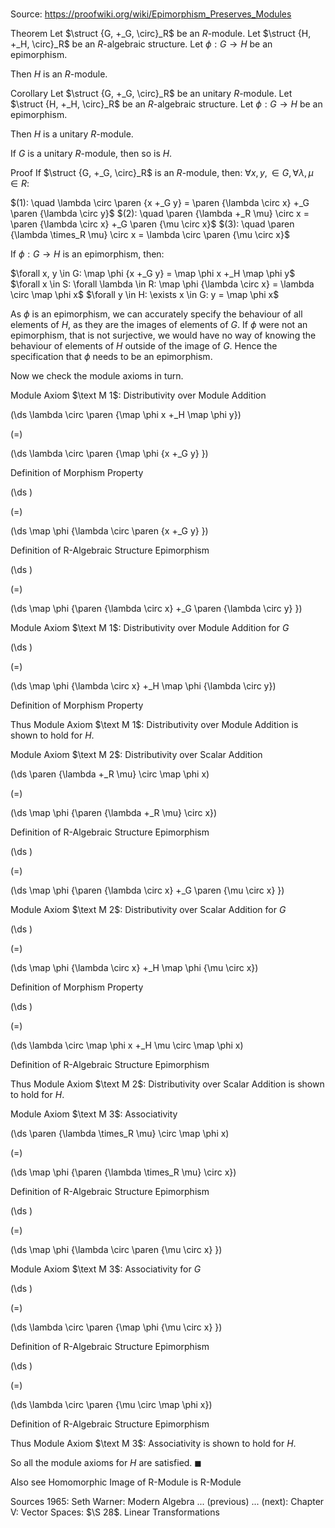# 

Source: https://proofwiki.org/wiki/Epimorphism_Preserves_Modules



Theorem
Let $\struct {G, +_G, \circ}_R$ be an $R$-module.
Let $\struct {H, +_H, \circ}_R$ be an $R$-algebraic structure.
Let $\phi: G \to H$ be an epimorphism.

Then $H$ is an $R$-module.


Corollary
Let $\struct {G, +_G, \circ}_R$ be an unitary $R$-module.
Let $\struct {H, +_H, \circ}_R$ be an $R$-algebraic structure.
Let $\phi: G \to H$ be an epimorphism.

Then $H$ is a unitary $R$-module.

If $G$ is a unitary $R$-module, then so is $H$.


Proof
If $\struct {G, +_G, \circ}_R$ is an $R$-module, then:
$\forall x, y, \in G, \forall \lambda, \mu \in R$:

$(1): \quad \lambda \circ \paren {x +_G y} = \paren {\lambda \circ x} +_G \paren {\lambda \circ y}$
$(2): \quad \paren {\lambda +_R \mu} \circ x = \paren {\lambda \circ x} +_G \paren {\mu \circ x}$
$(3): \quad \paren {\lambda \times_R \mu} \circ x = \lambda \circ \paren {\mu \circ x}$

If $\phi: G \to H$ is an epimorphism, then:

$\forall x, y \in G: \map \phi {x +_G y} = \map \phi x +_H \map \phi y$
$\forall x \in S: \forall \lambda \in R: \map \phi {\lambda \circ x} = \lambda \circ \map \phi x$
$\forall y \in H: \exists x \in G: y = \map \phi x$

As $\phi$ is an epimorphism, we can accurately specify the behaviour of all elements of $H$, as they are the images of elements of $G$.
If $\phi$ were not an epimorphism, that is not surjective, we would have no way of knowing the behaviour of elements of $H$ outside of the image of $G$.
Hence the specification that $\phi$ needs to be an epimorphism.

Now we check the module axioms in turn.


Module Axiom $\text M 1$: Distributivity over Module Addition













\(\ds \lambda \circ \paren {\map \phi x +_H \map \phi y}\)

\(=\)







\(\ds \lambda \circ \paren {\map \phi {x +_G y} }\)





Definition of Morphism Property














\(\ds \)

\(=\)







\(\ds \map \phi {\lambda \circ \paren {x +_G y} }\)





Definition of R-Algebraic Structure Epimorphism














\(\ds \)

\(=\)







\(\ds \map \phi {\paren {\lambda \circ x} +_G \paren {\lambda \circ y} }\)





Module Axiom $\text M 1$: Distributivity over Module Addition for $G$














\(\ds \)

\(=\)







\(\ds \map \phi {\lambda \circ x} +_H \map \phi {\lambda \circ y}\)





Definition of Morphism Property



Thus Module Axiom $\text M 1$: Distributivity over Module Addition is shown to hold for $H$.


Module Axiom $\text M 2$: Distributivity over Scalar Addition













\(\ds \paren {\lambda +_R \mu} \circ \map \phi x\)

\(=\)







\(\ds \map \phi {\paren {\lambda +_R \mu} \circ x}\)





Definition of R-Algebraic Structure Epimorphism














\(\ds \)

\(=\)







\(\ds \map \phi {\paren {\lambda \circ x} +_G \paren {\mu \circ x} }\)





Module Axiom $\text M 2$: Distributivity over Scalar Addition for $G$














\(\ds \)

\(=\)







\(\ds \map \phi {\lambda \circ x} +_H \map \phi {\mu \circ x}\)





Definition of Morphism Property














\(\ds \)

\(=\)







\(\ds \lambda \circ \map \phi x +_H \mu \circ \map \phi x\)





Definition of R-Algebraic Structure Epimorphism



Thus Module Axiom $\text M 2$: Distributivity over Scalar Addition is shown to hold for $H$.


Module Axiom $\text M 3$: Associativity













\(\ds \paren {\lambda \times_R \mu} \circ \map \phi x\)

\(=\)







\(\ds \map \phi {\paren {\lambda \times_R \mu} \circ x}\)





Definition of R-Algebraic Structure Epimorphism














\(\ds \)

\(=\)







\(\ds \map \phi {\lambda \circ \paren {\mu \circ x} }\)





Module Axiom $\text M 3$: Associativity for $G$














\(\ds \)

\(=\)







\(\ds \lambda \circ \paren {\map \phi {\mu \circ x} }\)





Definition of R-Algebraic Structure Epimorphism














\(\ds \)

\(=\)







\(\ds \lambda \circ \paren {\mu \circ \map \phi x}\)





Definition of R-Algebraic Structure Epimorphism



Thus Module Axiom $\text M 3$: Associativity is shown to hold for $H$.

So all the module axioms for $H$ are satisfied.
$\blacksquare$


Also see
Homomorphic Image of R-Module is R-Module


Sources
1965: Seth Warner: Modern Algebra ... (previous) ... (next): Chapter $\text {V}$: Vector Spaces: $\S 28$. Linear Transformations




